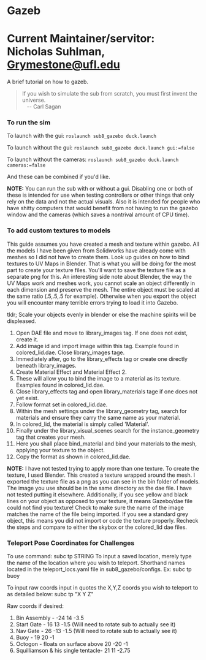 # Gazeb

# Current Maintainer/servitor: Nicholas Suhlman, Grymestone@ufl.edu

A brief tutorial on how to gazeb.

> If you wish to simulate the sub from scratch, you must first invent the universe. <br>
> &nbsp;&nbsp;&nbsp;-- Carl Sagan

### To run the sim
To launch with the gui:
`roslaunch sub8_gazebo duck.launch`

To launch without the gui: `roslaunch sub8_gazebo duck.launch gui:=false`

To launch without the cameras: `roslaunch sub8_gazebo duck.launch cameras:=false`

And these can be combined if you'd like.

**NOTE:** You can run the sub with or without a gui. Disabling one or both of these is intended for use when testing controllers or other things that only rely on the data and not the actual visuals. Also it is intended for people who have shitty computers that would benefit from not having to run the gazebo window and the cameras (which saves a nontrival amount of CPU time).

### To add custom textures to models
This guide assumes you have created a mesh and texture within gazebo. All the models I have been given from Solidworks have already come with meshes so I did not have to create them. Look up guides on how to bind textures to UV Maps in Blender. That is what you will be doing for the most part to create your texture files. You'll want to save the texture file as a separate png for this. An interesting side note about Blender, the way the UV Maps work and meshes work, you cannot scale an object differently in each dimension and preserve the mesh. The entire object must be scaled at the same ratio (.5,.5,.5 for example). Otherwise when you export the object you will encounter many terrible errors trying to load it into Gazebo.

tldr; Scale your objects evenly in blender or else the machine spirits will be displeased.

1. Open DAE file and move to library_images tag. If one does not exist, create it.
2. Add image id and import image within this tag. Example found in colored_lid.dae. Close library_images tage.
3. Immediately after, go to the library_effects tag or create one directly beneath library_images.
4. Create Material Effect and Material Effect 2.
5. These will allow you to bind the image to a material as its texture. Examples found in colored_lid.dae.
6. Close library_effects tag and open library_materials tage if one does not yet exist.
7. Follow format set in colored_lid.dae.
8. Within the mesh settings under the library_geometry tag, search for materials and ensure they carry the same name as your material.
9. In colored_lid, the material is simply called 'Material'.
10. Finally under the library_visual_scenes search for the instance_geometry tag that creates your mesh.
11. Here you shall place bind_material and bind your materials to the mesh, applying your texture to the object.
12. Copy the format as shown in colored_lid.dae.

**NOTE:** I have not tested trying to apply more than one texture. To create the texture, I used Blender. This created a texture wrapped around the mesh. I exported the texture file as a png as you can see in the bin folder of models. The image you use should be in the same directory as the dae file. I have not tested putting it elsewhere. Additionally, if you see yellow and black lines on your object as opposed to your  texture, it means Gazebo/dae file could not find you texture! Check to make sure the name of the image matches the name of the file being imported. If you see a standard grey object, this means you did not import or code the  texture properly. Recheck the steps and compare to either the skybox or the colored_lid dae files.  

### Teleport Pose Coordinates for Challenges
To use command: subc tp STRING
  To input a saved location, merely type the name of the location where you wish to teleport. Shorthand names located in the teleport_locs.yaml file in  sub8_gazebo/configs. Ex:
  subc tp buoy

  To input raw coords input in quotes the X,Y,Z coords you wish to teleport to as detailed below:
  subc tp "X Y Z"

Raw coords if desired:
1. Bin Assembly - -24 14 -3.5
2. Start Gate - 16 13 -1.5  (Will need to rotate sub to actually see it)
3. Nav Gate - 26 -13 -1.5 (Will need to rotate sub to actually see it)
4. Buoy - 19 20 -1
5. Octogon - floats on surface above 20 -20 -1
6. Squilliamson & his single tentacle- 21 11 -2.75
